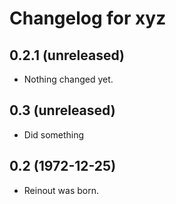 Changelog for xyz
=================

0.2.1 (unreleased)
------------------

- Nothing changed yet.


0.3 (unreleased)
----------------

- Did something

0.2 (1972-12-25)
----------------

- Reinout was born.
